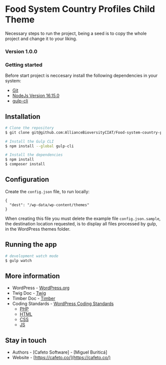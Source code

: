 # Food System Country Profiles Child Theme #

Necessary steps to run the project, being a seed is to copy the whole project and change it to your liking.

### Version 1.0.0 ###


### Getting started ###

Before start project is neccesary install the following dependencies in your system:

* [Git](https://git-scm.com/)
* [NodeJs Version 16.15.0](https://nodejs.org)
* [gulp-cli](https://gulpjs.com/)

## Installation
```bash
# Clone the repository
$ git clone git@github.com:AllianceBioversityCIAT/Food-system-country-profiles.git

# Install the Gulp CLI
$ npm install --global gulp-cli

# Install the dependencies
$ npm install
$ composer install
```

## Configuration
Create the `config.json` file, to run locally:

```.config
{
  "dest": "/wp-data/wp-content/themes"
}
```
When creating this file you must delete the example file `config.json.sample`, the destination location requested, is to display all files processed by gulp, in the WordPress themes folder.

## Running the app

```bash
# development watch mode
$ gulp watch

```
## More information
- WordPress - [WordPress.org](https://developer.wordpress.org/themes/getting-started/)
- Twig Doc - [Twig](https://twig.symfony.com/doc/3.x/)
- Timber Doc - [Timber](https://timber.github.io/docs/)
- Coding Standards - [WordPress Coding Standards](https://codex.wordpress.org/WordPress_Coding_Standards)
    * [PHP](https://make.wordpress.org/core/handbook/best-practices/coding-standards/php/)
    * [HTML](https://make.wordpress.org/core/handbook/best-practices/coding-standards/html/)
    * [CSS](https://make.wordpress.org/core/handbook/best-practices/coding-standards/css/)
    * [JS](https://make.wordpress.org/core/handbook/best-practices/coding-standards/javascript/)

## Stay in touch

- Authors - [Cafeto Software] - [Miguel Buriticá]
- Website - [https://cafeto.co/](https://cafeto.co/)
